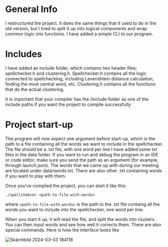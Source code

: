 # General Info

I restructured the project. 
It does the same things that it used to do in the old version, but I tried to split it up into logical components and wrap common logic into functions. I have added a simple CLI to our program.

# Includes

I have added an include folder, which contains two header files: spellchecker.h and clustering.h. 
Spellchecker.h contains all the logic connected to spellchecking, including Levenshtein distance calculation, finding the most central word, etc.
Clustering.h contains all the functions that do the actual clustering.

It is important that your compiler has the /include folder as one of the include paths if you want the project to compile successfully

# Project start-up

The program will now expect one argument before start-up, which is the path to a file containing all the words we want to include in the spellchecker. The file should be a .txt file, with one word per line
I have added some txt files in the data folder. If you want to run and debug the program in an IDE or code editor, make sure you send the path as an argument (for example, through launch.json). 
The words that we came up with during our meeting are located under data/words.txt. There are also other .txt containing words if you want to play with them.

Once you've compiled the project, you can start it like this: 

``./spellchekcer <path-to-file-with-words>``

where ``<path-to-file-with-words>`` is the path to the .txt file containg all the words you want to include into the spellchecker, one word per line.

When you start it up, it will read the file, and split the words into clusters. You can then input words and see how well it corrects them. There are also special commands. Here is how the interface looks like

![Skärmbild 2024-03-03 184118](https://github.com/phlindstedt/MAA507-Spell-checker/assets/88552890/c14f8b0d-10f3-4442-a7e0-1b1ba6fd09c8)
